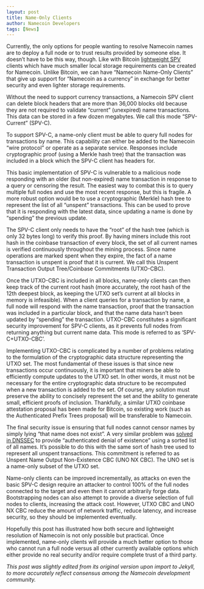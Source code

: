 ```yaml
---
layout: post
title: Name-Only Clients
author: Namecoin Developers
tags: [News]
---
```

Currently, the only options for people wanting to resolve Namecoin names are to deploy a full node or to trust results provided by someone else. It doesn’t have to be this way, though. Like with Bitcoin [lightweight SPV](https://bitcoin.org/en/glossary/simplified-payment-verification) clients which have much smaller local storage requirements can be created for Namecoin. Unlike Bitcoin, we can have “Namecoin Name-Only Clients” that give up support for “Namecoin as a currency” in exchange for better security and even lighter storage requirements.

Without the need to support currency transactions, a Namecoin SPV client can delete block headers that are more than 36,000 blocks old because they are not required to validate “current” (unexpired) name transactions. This data can be stored in a few dozen megabytes. We call this mode “SPV-Current” (SPV-C).

To support SPV-C, a name-only client must be able to query full nodes for transactions by name. This capability can either be added to the Namecoin “wire protocol” or operate as a separate service. Responses include cryptographic proof (using a Merkle hash tree) that the transaction was included in a block which the SPV-C client has headers for.

This basic implementation of SPV-C is vulnerable to a malicious node responding with an older (but non-expired) name transaction in response to a query or censoring the result. The easiest way to combat this is to query multiple full nodes and use the most recent response, but this is fragile. A more robust option would be to use a cryptographic (Merkle) hash tree to represent the list of all “unspent” transactions. This can be used to prove that it is responding with the latest data, since updating a name is done by “spending” the previous update.

The SPV-C client only needs to have the “root” of the hash tree (which is only 32 bytes long) to verify this proof.  By having miners include this root hash in the coinbase transaction of every block, the set of all current names is verified continuously throughout the mining process. Since name operations are marked spent when they expire, the fact of a name transaction is unspent is proof that it is current.  We call this Unspent Transaction Output Tree/Coinbase Commitments (UTXO-CBC).

Once the UTXO-CBC is included in all blocks, name-only clients can then keep track of the current root hash (more accurately, the root hash of the 12th deepest block, as keeping the UTXO set’s current at all blocks in memory is infeasible). When a client queries for a transaction by name, a full node will respond with the name transaction, proof that the transaction was included in a particular block, and that the name data hasn’t been updated by “spending” the transaction. UTXO-CBC constitutes a significant security improvement for SPV-C clients, as it prevents full nodes from returning anything but current name data. This mode is referred to as ‘SPV-C+UTXO-CBC’.

Implementing UTXO-CBC is complicated by a number of problems relating to the formulation of the cryptographic data structure representing the UTXO set.  The most fundamental of these issues is that since new transactions occur continuously, it is important that miners be able to efficiently compute updates to the UTXO set. In other words, it must not be necessary for the entire cryptographic data structure to be recomputed when a new transaction is added to the set. Of course, any solution must preserve the ability to concisely represent the set and the ability to generate small, efficient proofs of inclusion.  Thankfully, a similar UTXO coinbase attestation proposal has been made for Bitcoin, so existing work (such as the Authenticated Prefix Trees proposal) will be transferable to Namecoin.

The final security issue is ensuring that full nodes cannot censor names by simply lying “that name does not exist”. A very similar problem was [solved in DNSSEC](https://en.wikipedia.org/wiki/Domain_Name_System_Security_Extensions#Authenticating_NXDOMAIN_responses_and_NSEC) to provide “authenticated denial of existence” using a sorted list of all names. It’s possible to do this with the same sort of hash tree used to represent all unspent transactions. This commitment is referred to as Unspent Name Output  Non-Existence CBC (UNO NX CBC).  The UNO set is a name-only subset of the UTXO set.

Name-only clients can be improved incrementally, as attacks on even the basic SPV-C design require an attacker to control 100% of the full nodes connected to the target and even then it cannot arbitrarily forge data. Bootstrapping nodes can also attempt to provide a diverse selection of full nodes to clients, increasing the attack cost. However, UTXO CBC and UNO NX CBC reduce the amount of network traffic, reduce latency, and increase security, so they should be implemented eventually.

Hopefully this post has illustrated how both secure and lightweight resolution of Namecoin is not only possible but practical. Once implemented, name-only clients will provide a much better option to those who cannot run a full node versus all other currently available options which either provide no real security and/or require complete trust of a third party.

*This post was slightly edited from its original version upon import to Jekyll, to more accurately reflect consensus among the Namecoin development community.*